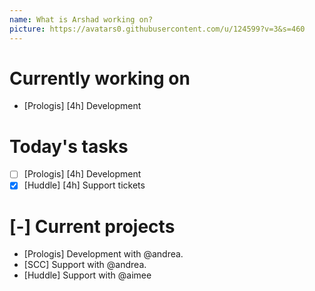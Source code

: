 ```yaml
---
name: What is Arshad working on?
picture: https://avatars0.githubusercontent.com/u/124599?v=3&s=460
---
```


# Currently working on

* [Prologis] [4h] Development

# Today's tasks

* [ ] [Prologis] [4h] Development
* [x] [Huddle] [4h] Support tickets

# [-] Current projects

* [Prologis] Development with @andrea.
* [SCC] Support with @andrea.
* [Huddle] Support with @aimee
